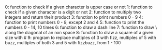 0: function to check if a given character is upper case or not
1: function to check if a given character is a digit or not
2: function to multiply two integers and return their product
3: function to print numbers 0 - 9
4: function to print numbers 0 - 9, except 2 and 4
5: function to print the numbers 0 - 14, 10 times
6: function to draw a dash line
7: function to draw \ along the diagonal of an nxn space
8: function to draw a square of a given size with #
9: program to replace multiples of 3 with fizz, multiples of 5 with buzz,
   multiples of both 3 and 5 with fizzbuzz, from 1 - 100
